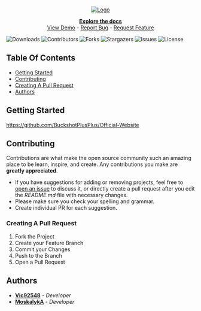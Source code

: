 <br/>
<p align="center">
  <a href="https://github.com/BuckshotPlusPlus/Algo_ViewLibrary">
    <img src="https://i.imgur.com/kSubdaW.png" alt="Logo">
  </a>

  <p align="center">
    <a href="https://victor-chanet.gitbook.io/buckshot++/"><strong>Explore the docs</strong></a>
    <br/>
    <a href="https://github.com/BuckshotPlusPlus/Official-Website">View Demo</a>
  -
    <a href="https://github.com/BuckshotPlusPlus/Algo_ViewLibrary/issues">Report Bug</a>
  -
    <a href="https://github.com/BuckshotPlusPlus/Algo_ViewLibrary/pulls">Request Feature</a>
  </p>
</p>

![Downloads](https://img.shields.io/github/downloads/BuckshotPlusPlus/Algo_ViewLibrary/total) ![Contributors](https://img.shields.io/github/contributors/BuckshotPlusPlus/Algo_ViewLibrary?color=dark-green) ![Forks](https://img.shields.io/github/forks/BuckshotPlusPlus/Algo_ViewLibrary?style=social) ![Stargazers](https://img.shields.io/github/stars/BuckshotPlusPlus/Algo_ViewLibrary?style=social) ![Issues](https://img.shields.io/github/issues/BuckshotPlusPlus/Algo_ViewLibrary) ![License](https://img.shields.io/github/license/Algo_ViewLibrary/BuckshotPlusPlus)

## Table Of Contents

- [Getting Started](#getting-started)
- [Contributing](#contributing)
- [Creating A Pull Request](#creating-a-pull-request)
- [Authors](#authors)

## Getting Started

https://github.com/BuckshotPlusPlus/Official-Website

## Contributing

Contributions are what make the open source community such an amazing place to be learn, inspire, and create. Any contributions you make are **greatly appreciated**.

- If you have suggestions for adding or removing projects, feel free to [open an issue](https://github.com/BuckshotPlusPlus/Algo_ViewLibrary/issues/new) to discuss it, or directly create a pull request after you edit the _README.md_ file with necessary changes.
- Please make sure you check your spelling and grammar.
- Create individual PR for each suggestion.

### Creating A Pull Request

1. Fork the Project
2. Create your Feature Branch
3. Commit your Changes
4. Push to the Branch
5. Open a Pull Request

## Authors

- **[Vic92548](https://github.com/Vic92548)** - _Developer_
- **[MoskalykA](https://github.com/MoskalykA)** - _Developer_

